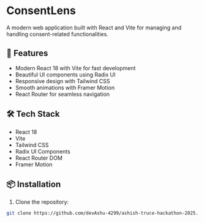 # ConsentLens

A modern web application built with React and Vite for managing and handling consent-related functionalities.

## 🚀 Features

- Modern React 18 with Vite for fast development
- Beautiful UI components using Radix UI
- Responsive design with Tailwind CSS
- Smooth animations with Framer Motion
- React Router for seamless navigation

## 🛠️ Tech Stack

- React 18
- Vite
- Tailwind CSS
- Radix UI Components
- React Router DOM
- Framer Motion

## 📦 Installation

1. Clone the repository:
```bash
git clone https://github.com/devAshu-4299/ashish-truce-hackathon-2025.